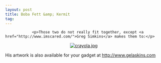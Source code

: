 ```yaml
---
layout: post
title: Boba Fett &amp; Kermit
tag: 
---
```



                <p>Those two do not really fit together, except <a href="http://www.imscared.com/">Greg Simkins</a> makes them to:</p>
<div style="text-align: center;"><a href='/uploads/2008/03/crayola.jpg' title='crayola.jpg'><img src='/uploads/2008/03/crayola.thumbnail.jpg' alt='crayola.jpg' /></a></div>
<p>His artwork is also available for your gadget at <a href="https://www.gelaskins.com/artwork.php?Skin=102"><a href="http://www.gelaskins.com">http://www.gelaskins.com</a></a></p>
            
